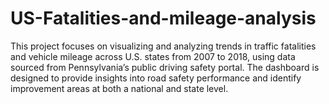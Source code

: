 # US-Fatalities-and-mileage-analysis
This project focuses on visualizing and analyzing trends in traffic fatalities and vehicle mileage across U.S. states from 2007 to 2018, using data sourced from Pennsylvania’s public driving safety portal. The dashboard is designed to provide insights into road safety performance and identify improvement areas at both a national and state level.
